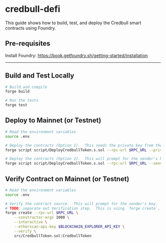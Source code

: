 # credbull-defi

This guide shows how to build, test, and deploy the Credbull smart contracts using Foundry.

## Pre-requisites
Install Foundry: https://book.getfoundry.sh/getting-started/installation

---
## Build and Test Locally
```bash
# Build and compile
forge build

# Run the tests
forge test
```

## Deploy to Mainnet (or Testnet)
```bash
# Read the environment variables
source .env

# Deploy the contracts (Option 1).  This reads the private key from the environment.
forge script script/DeployCredbullToken.s.sol --rpc-url $RPC_URL --private-key $PRIVATE_KEY --broadcast

# Deploy the contracts (Option 2).  This will prompt for the sender's key.
forge script script/DeployCredbullToken.s.sol --rpc-url $RPC_URL --sender $OWNER_ADDRESS --interactives 1 --broadcast
```

## Verify Contract on Mainnet (or Testnet)
```bash
# Read the environment variables
source .env

# Verify the contract source.  This will prompt for the sender's key.
# TODO: separate out Verification step.  This is using `forge create`, should use `forge script`
forge create --rpc-url $RPC_URL \
    --constructor-args 1000 \
    --interactive \
    --etherscan-api-key $BLOCKCHAIN_EXPLORER_API_KEY \
    --verify \
    src/CredbullToken.sol:CredbullToken
```
